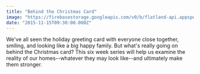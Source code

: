 ```yaml
---
title: "Behind the Christmas Card"
image: "https://firebasestorage.googleapis.com/v0/b/flatland-api.appspot.com/o/series%2F541a6bb7-729f-47d5-b88b-3eb86e18c48c?alt=media&token=b6b81e6a-29ca-49e8-b62b-96ea19af41a3"
date: "2015-11-15T09:30:00.000Z"
---
```

We've all seen the holiday greeting card with everyone close together, smiling, and looking like a big happy family. But what's really going on behind the Christmas card? This six week series will help us examine the reality of our homes--whatever they may look like--and ultimately make them stronger.